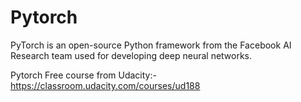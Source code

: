 # Pytorch
PyTorch is an open-source Python framework from the Facebook AI Research team used for developing deep neural networks.


Pytorch Free course from Udacity:-https://classroom.udacity.com/courses/ud188
